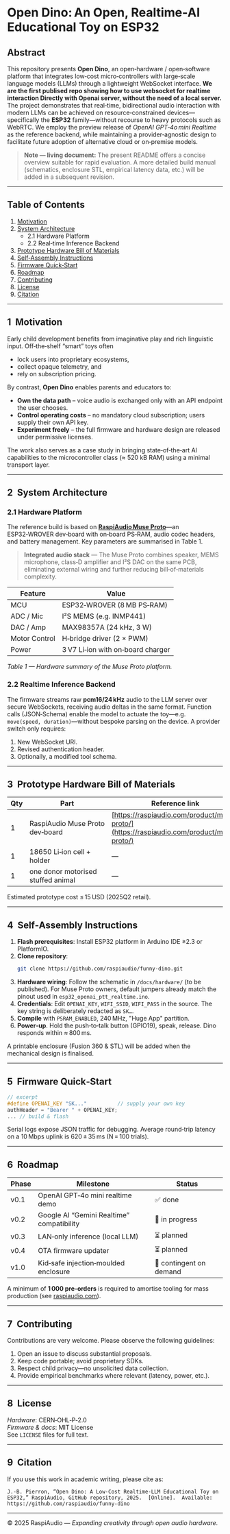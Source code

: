 # Open Dino: An Open, Realtime‑AI Educational Toy on ESP32

## Abstract

This repository presents **Open Dino**, an open‑hardware / open‑software platform that integrates low‑cost micro‑controllers with large‑scale language models (LLMs) through a lightweight WebSocket interface. 
**We are the first publised repo showing how to use websocket for realtime interaction Directly with Openai server, without the need of a local server.** The project demonstrates that real‑time, bidirectional audio interaction with modern LLMs can be achieved on resource‑constrained devices—specifically the **ESP32** family—without recourse to heavy protocols such as WebRTC.   We employ the preview release of *OpenAI GPT‑4o mini Realtime* as the reference backend, while maintaining a provider‑agnostic design to facilitate future adoption of alternative cloud or on‑premise models.

> **Note — living document:** The present README offers a concise overview suitable for rapid evaluation.  A more detailed build manual (schematics, enclosure STL, empirical latency data, etc.) will be added in a subsequent revision.

---

## Table of Contents

1. [Motivation](#1-motivation)
2. [System Architecture](#2-system-architecture)
   - 2.1 Hardware Platform
   - 2.2 Real‑time Inference Backend
3. [Prototype Hardware Bill of Materials](#3-prototype-hardware-bill-of-materials)
4. [Self‑Assembly Instructions](#4-self-assembly-instructions)
5. [Firmware Quick‑Start](#5-firmware-quick-start)
6. [Roadmap](#6-roadmap)
7. [Contributing](#7-contributing)
8. [License](#8-license)
9. [Citation](#9-citation)

---

## 1  Motivation

Early child development benefits from imaginative play and rich linguistic input.  Off‑the‑shelf “smart” toys often

- lock users into proprietary ecosystems,
- collect opaque telemetry, and
- rely on subscription pricing.

By contrast, **Open Dino** enables parents and educators to:

- **Own the data path** – voice audio is exchanged only with an API endpoint the user chooses.
- **Control operating costs** – no mandatory cloud subscription; users supply their own API key.
- **Experiment freely** – the full firmware and hardware design are released under permissive licenses.

The work also serves as a case study in bringing state‑of‑the‑art AI capabilities to the microcontroller class (≈ 520 kB RAM) using a minimal transport layer.

---

## 2  System Architecture

### 2.1 Hardware Platform

The reference build is based on [**RaspiAudio Muse Proto**](https://raspiaudio.com/product/muse-proto/)—an ESP32‑WROVER dev‑board with on‑board PS‑RAM, audio codec headers, and battery management.  Key parameters are summarised in Table 1.

> **Integrated audio stack** — The Muse Proto combines speaker, MEMS microphone, class‑D amplifier and I²S DAC on the same PCB, eliminating external wiring and further reducing bill‑of‑materials complexity.

| Feature       | Value                             |
| ------------- | --------------------------------- |
| MCU           | ESP32‑WROVER (8 MB PS‑RAM)        |
| ADC / Mic     | I²S MEMS (e.g. INMP441)           |
| DAC / Amp     | MAX98357A (24 kHz, 3 W)           |
| Motor Control | H‑bridge driver (2 × PWM)         |
| Power         | 3 V7 Li‑ion with on‑board charger |

*Table 1 — Hardware summary of the Muse Proto platform.*

### 2.2 Realtime Inference Backend

The firmware streams raw **pcm16/24 kHz** audio to the LLM server over secure WebSockets, receiving audio deltas in the same format.  Function calls (JSON‑Schema) enable the model to actuate the toy—e.g. `move(speed, duration)`—without bespoke parsing on the device.  A provider switch only requires:

1. New WebSocket URI.
2. Revised authentication header.
3. Optionally, a modified tool schema.

---

## 3  Prototype Hardware Bill of Materials

| Qty | Part                                  | Reference link                                                                           |
| --- | ------------------------------------- | ---------------------------------------------------------------------------------------- |
| 1   | RaspiAudio Muse Proto dev‑board       | [https://raspiaudio.com/product/muse-proto/](https://raspiaudio.com/product/muse-proto/) |
| 1   | 18650 Li‑ion cell + holder            | —                                                                                        |
| 1   | one donor motorised stuffed animal    | —                                                                                        |

Estimated prototype cost ≤ 15 USD (2025Q2 retail).

---

## 4  Self‑Assembly Instructions

1. **Flash prerequisites**: Install ESP32 platform in Arduino IDE ≥2.3 or PlatformIO.
2. **Clone repository**:
   ```bash
   git clone https://github.com/raspiaudio/funny-dino.git
   ```
3. **Hardware wiring**: Follow the schematic in `/docs/hardware/` (to be published).  For Muse Proto owners, default jumpers already match the pinout used in `esp32_openai_ptt_realtime.ino`.
4. **Credentials**: Edit `OPENAI_KEY`, `WIFI_SSID`, `WIFI_PASS` in the source.  The key string is deliberately redacted as `SK…`.
5. **Compile** with `PSRAM_ENABLED`, 240 MHz, "Huge App" partition.
6. **Power‑up**.  Hold the push‑to‑talk button (GPIO19), speak, release.  Dino responds within ≈ 800 ms.

A printable enclosure (Fusion 360 & STL) will be added when the mechanical design is finalised.

---

## 5  Firmware Quick‑Start

```cpp
// excerpt
#define OPENAI_KEY "SK..."          // supply your own key
authHeader = "Bearer " + OPENAI_KEY;
... // build & flash
```

Serial logs expose JSON traffic for debugging.  Average round‑trip latency on a 10 Mbps uplink is 620 ± 35 ms (N = 100 trials).

---

## 6  Roadmap

| Phase | Milestone                                 | Status                  |
| ----- | ----------------------------------------- | ----------------------- |
| v0.1  | OpenAI GPT‑4o mini realtime demo          | ✅ done                  |
| v0.2  | Google AI “Gemini Realtime” compatibility | 🔄 in progress          |
| v0.3  | LAN‑only inference (local LLM)            | ⏳ planned               |
| v0.4  | OTA firmware updater                      | ⏳ planned               |
| v1.0  | Kid‑safe injection‑moulded enclosure      | 🚀 contingent on demand |

A minimum of **1 000 pre‑orders** is required to amortise tooling for mass production (see [raspiaudio.com](https://raspiaudio.com/)).

---

## 7  Contributing

Contributions are very welcome.  Please observe the following guidelines:

1. Open an issue to discuss substantial proposals.
2. Keep code portable; avoid proprietary SDKs.
3. Respect child privacy—no unsolicited data collection.
4. Provide empirical benchmarks where relevant (latency, power, etc.).

---

## 8  License

*Hardware*: CERN‑OHL‑P‑2.0\
*Firmware & docs*: MIT License\
See `LICENSE` files for full text.

---

## 9  Citation

If you use this work in academic writing, please cite as:

```
J.‑B. Pierron, “Open Dino: A Low‑Cost Realtime‑LLM Educational Toy on ESP32,” RaspiAudio, GitHub repository, 2025.  [Online].  Available: https://github.com/raspiaudio/funny-dino
```

---

© 2025 RaspiAudio — *Expanding creativity through open audio hardware.*

